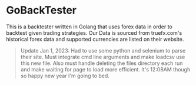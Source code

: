 # GoBackTester
This is a backtester written in Golang that uses forex data in order to backtest given trading strategies. Our Data is sourced from truefx.com's historical forex data and supported currencies are listed on their website.
> Update Jan 1, 2023: Had to use some python and selenium to parse their site. Must integrate cmd line arguments and make loadcsv use this new file. Also must handle deleting the files directory each run and make waiting for page to load more efficient. It's 12:08AM though so happy new year I'm going to bed.
